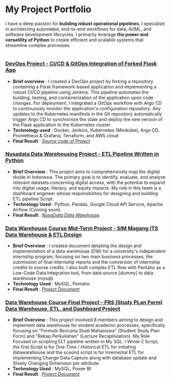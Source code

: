 # **My Project Portfolio**

I have a deep passion for **building robust operational pipelines**, I specialize in architecting automated, end-to-end workflows for data, AI/ML, and software development lifecycles. 
I primarily leverage **the power and versatility of Python** to create efficient and scalable systems that streamline complex processes.
#
### [DevOps Project - CI/CD & GitOps Integration of Forked Flask App](https://github.com/Tegarr123/PSO-kelompok7-GymManagementSystem)

- **Brief overview** : I created a DevOps project by forking a repository containing a Flask framework-based application and implementing a robust CI/CD pipeline using Jenkins. This pipeline automates the building, testing, and containerization of the application upon code changes. For deployment, I integrated a GitOps workflow with Argo CD to continuously monitor the application's configuration repository. Any updates to the Kubernetes manifests in the Git repository automatically trigger Argo CD to synchronize the state and deploy the new version of the Flask application to the Kubernetes cluster
- **Technology used** : Docker, Jenkins, Kubernetes (Minikube), Argo CD, Prometheus & Grafana, Terraform, and AWS cloud
- **Final Result** : [*Source code of Project*](https://github.com/Tegarr123/PSO-kelompok7-GymManagementSystem)

### [Nusadata Data Warehousing Project - ETL Pipeline Written in Python](https://github.com/Tegarr123/nusadata-etl-script)

- **Brief Overview** : This project aims to comprehensively map the digital divide in Indonesia. The primary goal is to identify, evaluate, and analyze relevant datasets concerning digital access, with the potential to expand into digital usage, literacy, and equity impacts. My role in this team is a dashboard engineer whose responsbilities for designing and building ETL pipeline Script.
- **Technology Used** : Python, Pandas, Google Cloud API Service, Apache Airflow (Coming soon)
- **Final Result** : [*NusaData Data Warehouse*](https://docs.google.com/spreadsheets/d/1pWlpky-b2cOCJQyaAOgn4ao-1ddjzd6eEZ2AfVCyFsw/edit?usp=sharing)

### [Data Warehouse Course Mid-Term Project - SIM Magang ITS Data Warehouse & ETL Design](https://drive.google.com/file/d/1nQm88bZVbhyBb3djz6_sZ_MamdKQSy5g/view?usp=sharing)

- **Brief Overview** : I created document detailing the design and implementation of a data warehouse (DW) for a university's independent internship program, focusing on two main business processes, the submission of final internship reports and the conversion of internship credits to course credits. I also built complex ETL flow with Pentaho as a Low-Code Data Integration tool, from data source [dummy] to data warehouse (mysql).
- **Technology Used** : MySQL, Pentaho
- **Final Result** : [*Project Document*](https://drive.google.com/file/d/1nQm88bZVbhyBb3djz6_sZ_MamdKQSy5g/view?usp=sharing)

### [Data Warehouse Course Final Project - FRS (Study PLan Form) Data Warehouse, ETL, and Dashboard Project](https://drive.google.com/file/d/1mr6tV--oM9Ad2tPBzIO4XlhvCP9oRATN/view?usp=sharing)

- **Brief Overview** : This project involved 8 members aiming to design and implement data warehouse for student academic processes, specifically focusing on "Formulir Rencana Studi Mahasiswa" (Student Study Plan Form) and "Rekap Perkuliahan" (Lecture Recapitulation). My Role Focused on scripting ELT pipeline written in My SQL. I Wrote 2 Script, the first Script is for One-Time / Historical ETL for initiating datawarehouse and the sceond script is for Inremental ETL for implementing Change Data Capture along with database update and Slowly Changing Dimension per attribute.
- **Technology Used** : MySQL, Power BI
- **Final Result** : [*Project Document*](https://drive.google.com/file/d/1mr6tV--oM9Ad2tPBzIO4XlhvCP9oRATN/view?usp=sharing)
